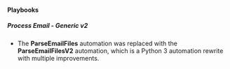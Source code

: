
#### Playbooks
##### Process Email - Generic v2
- The **ParseEmailFiles** automation was replaced with the **ParseEmailFilesV2** automation, which is a Python 3 automation rewrite with multiple improvements.
